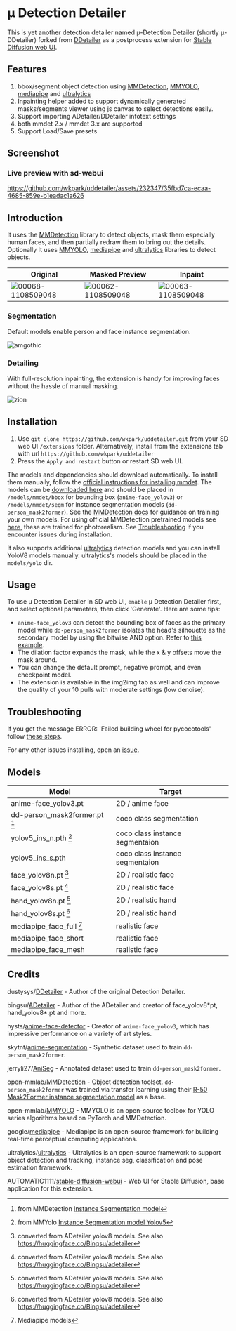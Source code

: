 # μ Detection Detailer
This is yet another detection detailer named μ-Detection Detailer (shortly μ-DDetailer) forked from [DDetailer](https://github.com/dustysys/ddetailer)
as a postprocess extension for [Stable Diffusion web UI](https://github.com/AUTOMATIC1111/stable-diffusion-webui).

## Features
1. bbox/segment object detection using [MMDetection](https://github.com/open-mmlab/mmdetection), [MMYOLO](https://github.com/open-mmlab/mmyolo), [mediapipe](https://github.com/google/mediapipe) and [ultralytics](https://github.com/ultralytics/ultralytics)
2. Inpainting helper added to support dynamically generated masks/segments viewer using js canvas to select detections easily.
3. Support importing ADetailer/DDetailer infotext settings
4. both mmdet 2.x / mmdet 3.x are supported
5. Support Load/Save presets

## Screenshot
### Live preview with sd-webui

https://github.com/wkpark/uddetailer/assets/232347/35fbd7ca-ecaa-4685-859e-b1eadac1a626

## Introduction
It uses the [MMDetection](https://github.com/open-mmlab/mmdetection) library to detect objects, mask them especially human faces, and then partially redraw them to bring out the details.
Optionally It uses [MMYOLO](https://github.com/open-mmlab/mmyolo), [mediapipe](https://github.com/google/mediapipe) and [ultralytics](https://github.com/ultralytics/ultralytics) libraries to detect objects.

| Original | Masked Preview | Inpaint |
| -------- | -------------- | ------- |
| ![00068-1108509048](https://github.com/wkpark/uddetailer/assets/232347/756933b9-e63a-4b52-af43-56fcdce6ee2e) | ![00062-1108509048](https://github.com/wkpark/uddetailer/assets/232347/c987aedf-af93-4e58-8e97-36046793b57a) | ![00063-1108509048](https://github.com/wkpark/uddetailer/assets/232347/346ec807-a2d0-4c8c-b24e-a016728b488a) |

### Segmentation
Default models enable person and face instance segmentation.

![amgothic](/misc/ddetailer_example_2.png)

### Detailing
With full-resolution inpainting, the extension is handy for improving faces without the hassle of manual masking.

![zion](/misc/ddetailer_example_3.gif)

## Installation
1. Use `git clone https://github.com/wkpark/uddetailer.git` from your SD web UI `/extensions` folder. Alternatively, install from the extensions tab with url `https://github.com/wkpark/uddetailer`
2. Press the `Apply and restart` button or restart SD web UI.

The models and dependencies should download automatically. To install them manually, follow the [official instructions for installing mmdet](https://mmcv.readthedocs.io/en/latest/get_started/installation.html#install-with-mim-recommended). The models can be [downloaded here](https://huggingface.co/dustysys/ddetailer) and should be placed in `/models/mmdet/bbox` for bounding box (`anime-face_yolov3`) or `/models/mmdet/segm` for instance segmentation models (`dd-person_mask2former`). See the [MMDetection docs](https://mmdetection.readthedocs.io/en/latest/1_exist_data_model.html) for guidance on training your own models. For using official MMDetection pretrained models see [here](https://github.com/dustysys/ddetailer/issues/5#issuecomment-1311231989), these are trained for photorealism. See [Troubleshooting](https://github.com/wkpark/uddetailer#troubleshooting) if you encounter issues during installation.

It also supports additional [ultralytics](https://github.com/ultralytics/ultralytics) detection models and you can install YoloV8 models manually. ultralytics's models should be placed in the `models/yolo` dir.

## Usage
To use μ Detection Detailer in SD web UI, `enable` μ Detection Detailer first, and select optional parameters, then click 'Generate'. Here are some tips:
- `anime-face_yolov3` can detect the bounding box of faces as the primary model while `dd-person_mask2former` isolates the head's silhouette as the secondary model by using the bitwise AND option. Refer to [this example](https://github.com/dustysys/ddetailer/issues/4#issuecomment-1311200268).
- The dilation factor expands the mask, while the x & y offsets move the mask around.
- You can change the default prompt, negative prompt, and even checkpoint model.
- The extension is available in the img2img tab as well and can improve the quality of your 10 pulls with moderate settings (low denoise).

## Troubleshooting
If you get the message ERROR: 'Failed building wheel for pycocotools' follow [these steps](https://github.com/dustysys/ddetailer/issues/1#issuecomment-1309415543).

For any other issues installing, open an [issue](https://github.com/wkpark/uddetailer/issues).

## Models

| Model                 | Target                |
| --------------------- | --------------------- |
| anime-face_yolov3.pt  | 2D / anime face       |
| dd-person_mask2former.pt [^*] | coco class segmentation   |
| yolov5_ins_n.pth [^**]  | coco class instance segmentaion |
| yolov5_ins_s.pth | coco class instance segmentaion |
| face_yolov8n.pt [^†]  | 2D / realistic face  |
| face_yolov8s.pt [^†]  | 2D / realistic face  |
| hand_yolov8n.pt [^†]  | 2D / realistic hand  |
| hand_yolov8s.pt [^†]  | 2D / realistic hand  |
| mediapipe_face_full [^††] | realistic face   |
| mediapipe_face_short | realistic face        |
| mediapipe_face_mesh  | realistic face        |


[^*]: from MMDetection [Instance Segmentation model](https://github.com/open-mmlab/mmdetection/tree/main/configs/mask2former#instance-segmentation)
[^**]: from MMYolo [Instance Segmentation model Yolov5](https://github.com/open-mmlab/mmyolo/tree/main/configs/yolov5#coco-instance-segmentation)
[^†]: converted from ADetailer yolov8 models. See also https://huggingface.co/Bingsu/adetailer
[^††]: Mediapipe models

## Credits
dustysys/[DDetailer](https://github.com/dustydust/ddetailer) - Author of the original Detection Detailer.

bingsu/[ADetailer](https://github.com/bing-su/adetailer) - Author of the ADetailer and creator of face_yolov8\*pt, hand_yolov8\*.pt and more.

hysts/[anime-face-detector](https://github.com/hysts/anime-face-detector) - Creator of `anime-face_yolov3`, which has impressive performance on a variety of art styles.

skytnt/[anime-segmentation](https://huggingface.co/datasets/skytnt/anime-segmentation) - Synthetic dataset used to train `dd-person_mask2former`.

jerryli27/[AniSeg](https://github.com/jerryli27/AniSeg) - Annotated dataset used to train `dd-person_mask2former`.

open-mmlab/[MMDetection](https://github.com/open-mmlab/mmdetection) - Object detection toolset. `dd-person_mask2former` was trained via transfer learning using their [R-50 Mask2Former instance segmentation model](https://github.com/open-mmlab/mmdetection/tree/master/configs/mask2former#instance-segmentation) as a base.

open-mmlab/[MMYOLO](https://github.com/open-mmlab/mmyolo) - MMYOLO is an open-source toolbox for YOLO series algorithms based on PyTorch and MMDetection.

google/[mediapipe](https://github.com/google/mediapipe) - Mediapipe is an open-source framework for building real-time perceptual computing applications.

ultralytics/[ultralytics](https://github.com/ultralytics/ultralytics) - Ultralytics is an open-source framework to support object detection and tracking, instance seg, classification and pose estimation framework.

AUTOMATIC1111/[stable-diffusion-webui](https://github.com/AUTOMATIC1111/stable-diffusion-webui) - Web UI for Stable Diffusion, base application for this extension.

